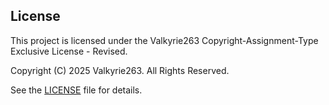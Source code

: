 ## License

This project is licensed under the Valkyrie263 Copyright-Assignment-Type Exclusive License - Revised.

Copyright (C) 2025 Valkyrie263. All Rights Reserved.

See the [LICENSE](./LICENSE) file for details.
